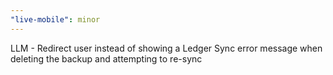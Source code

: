 ```yaml
---
"live-mobile": minor
---
```


LLM - Redirect user instead of showing a Ledger Sync error message when deleting the backup and attempting to re-sync
